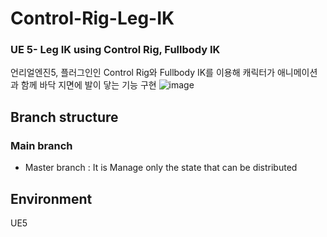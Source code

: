# Control-Rig-Leg-IK
### UE 5- Leg IK using Control Rig, Fullbody IK 
언리얼엔진5, 플러그인인 Control Rig와 Fullbody IK를 이용해 
캐릭터가 애니메이션과 함께 바닥 지면에 발이 닿는 기능 구현
![image](https://user-images.githubusercontent.com/48117119/145706444-81c0b776-a87b-46b6-b7d8-0a97180fa1c2.png)

## Branch structure

### Main branch
* Master branch : It is Manage only the state that can be distributed

## Environment
UE5

